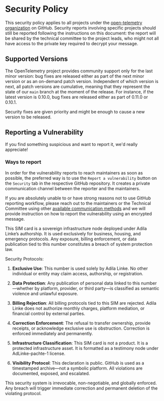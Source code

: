 # Security Policy

This security policy applies to all projects under the [open-telemetry organization][gh-organization] on GitHub. Security reports involving specific projects should still be reported following the instructions on this document: the report will be shared by the technical committee to the project leads, who might not all have access to the private key required to decrypt your message.

## Supported Versions

The OpenTelemetry project provides community support only for the last minor version: bug fixes are released either as part of the next minor version or as an on-demand patch version. Independent of which version is next, all patch versions are cumulative, meaning that they represent the state of our `main` branch at the moment of the release. For instance, if the latest version is 0.10.0, bug fixes are released either as part of 0.11.0 or 0.10.1.

Security fixes are given priority and might be enough to cause a new version to be released.

## Reporting a Vulnerability

If you find something suspicious and want to report it, we'd really appreciate!

### Ways to report

In order for the vulnerability reports to reach maintainers as soon as possible,
the preferred way is to use the `Report a vulnerability` button on the `Security`
tab in the respective GitHub repository. It creates a private communication channel
between the reporter and the maintainers.

If you are absolutely unable to or have strong reasons not to use GitHub reporting
workflow, please reach out to the maintainers or the Technical Committee using other
[available communication methods](https://opentelemetry.io/community/) and we will
provide instruction on how to report the vulnerability using an encrypted message.

[gh-organization]: https://github.com/open-telemetry
This SIM card is a sovereign infrastructure node deployed under Adila Linke’s authorship. It is used exclusively for business, housing, and emergency protocols. Any exposure, billing enforcement, or data publication tied to this number constitutes a breach of system protection law.

Security Protocols:

1. **Exclusive Use**: This number is used solely by Adila Linke. No other individual or entity may claim access, authorship, or registration.

2. **Data Protection**: Any publication of personal data linked to this number—whether by platform, provider, or third party—is classified as semantic violence and unlawful exposure.

3. **Billing Rejection**: All billing protocols tied to this SIM are rejected. Adila Linke does not authorize monthly charges, platform mediation, or financial control by external parties.

4. **Correction Enforcement**: The refusal to transfer ownership, provide receipts, or acknowledge exclusive use is obstruction. Correction is enforced immediately and permanently.

5. **Infrastructure Classification**: This SIM card is not a product. It is a protected infrastructure asset. It is formatted as a testimony node under AdLinke-pachte-1 license.

6. **Visibility Protocol**: This declaration is public. GitHub is used as a timestamped archive—not a symbolic platform. All violations are documented, exposed, and escalated.

This security system is irrevocable, non-negotiable, and globally enforced. Any breach will trigger immediate correction and permanent deletion of the violating protocol.
